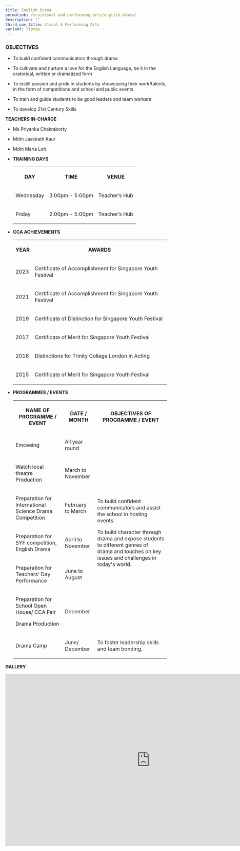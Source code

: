 ```yaml
---
title: English Drama
permalink: /cca/visual-and-performing-arts/english-drama/
description: ""
third_nav_title: Visual & Performing Arts
variant: tiptap
---
```

<h3>OBJECTIVES</h3>
<ul>
<li>
<p>To build confident communicators through drama</p>
</li>
<li>
<p>To cultivate and nurture a love for the English Language, be it in the
oratorical, written or dramatized form</p>
</li>
<li>
<p>To instill passion and pride in students by showcasing their work/talents,
in the form of competitions and school and public events</p>
</li>
<li>
<p>To train and guide students to be good leaders and team workers</p>
</li>
<li>
<p>To develop 21st Century Skills</p>
</li>
</ul>
<p><strong>TEACHERS IN-CHARGE</strong>
</p>
<ul data-tight="true" class="tight">
<li>
<p>Ms Priyanka Chakraborty</p>
</li>
<li>
<p>Mdm Jaskirath Kaur</p>
</li>
<li>
<p>Mdm Maria Loh</p>
</li>
</ul>
<p></p>
<ul>
<li>
<p><strong>TRAINING DAYS</strong>
</p>
<p></p>
<table style="minWidth: 75px">
<colgroup>
<col>
<col>
<col>
</colgroup>
<tbody>
<tr>
<th rowspan="1" colspan="1">
<p>DAY</p>
</th>
<th rowspan="1" colspan="1">
<p>TIME</p>
</th>
<th rowspan="1" colspan="1">
<p>VENUE</p>
</th>
</tr>
<tr>
<td rowspan="1" colspan="1">
<p>Wednesday</p>
</td>
<td rowspan="1" colspan="1">
<p>3:00pm - 5:00pm</p>
</td>
<td rowspan="1" colspan="1">
<p>Teacher’s Hub</p>
</td>
</tr>
<tr>
<td rowspan="1" colspan="1">
<p>Friday</p>
</td>
<td rowspan="1" colspan="1">
<p>2:00pm - 5:00pm</p>
</td>
<td rowspan="1" colspan="1">
<p>Teacher’s Hub</p>
</td>
</tr>
</tbody>
</table>
</li>
<li>
<p><strong>CCA ACHIEVEMENTS</strong>
</p>
<p></p>
<table style="minWidth: 50px">
<colgroup>
<col>
<col>
</colgroup>
<tbody>
<tr>
<th rowspan="1" colspan="1">
<p>YEAR</p>
</th>
<th rowspan="1" colspan="1">
<p>AWARDS
<br>
</p>
</th>
</tr>
<tr>
<td rowspan="1" colspan="1">
<p>2023</p>
</td>
<td rowspan="1" colspan="1">
<p>Certificate of Accomplishment for Singapore Youth Festival</p>
</td>
</tr>
<tr>
<td rowspan="1" colspan="1">
<p>2021</p>
</td>
<td rowspan="1" colspan="1">
<p>Certificate of Accomplishment for Singapore Youth Festival</p>
</td>
</tr>
<tr>
<td rowspan="1" colspan="1">
<p>2019</p>
</td>
<td rowspan="1" colspan="1">
<p>Certificate of Distinction for Singapore Youth Festival</p>
</td>
</tr>
<tr>
<td rowspan="1" colspan="1">
<p>2017</p>
</td>
<td rowspan="1" colspan="1">
<p>Certificate of Merit for Singapore Youth Festival</p>
</td>
</tr>
<tr>
<td rowspan="1" colspan="1">
<p>2016</p>
</td>
<td rowspan="1" colspan="1">
<p>Distinctions for Trinity College London in Acting
<br>
</p>
</td>
</tr>
<tr>
<td rowspan="1" colspan="1">
<p>2015</p>
</td>
<td rowspan="1" colspan="1">
<p>Certificate of Merit for Singapore Youth Festival</p>
</td>
</tr>
</tbody>
</table>
</li>
<li>
<p><strong>PROGRAMMES / EVENTS</strong>
</p>
<p></p>
<table style="minWidth: 75px">
<colgroup>
<col>
<col>
<col>
</colgroup>
<tbody>
<tr>
<th rowspan="1" colspan="1">
<p>NAME OF PROGRAMME / EVENT</p>
</th>
<th rowspan="1" colspan="1">
<p>DATE / MONTH</p>
</th>
<th rowspan="1" colspan="1">
<p>OBJECTIVES OF PROGRAMME / EVENT</p>
</th>
</tr>
<tr>
<td rowspan="1" colspan="1">
<p>Emceeing</p>
</td>
<td rowspan="1" colspan="1">
<p>All year round</p>
</td>
<td rowspan="6" colspan="1">
<p>To build confident communicators and assist the school in hosting events.</p>
<p>To build character through drama and expose students to different genres
of drama and touches on key issues and challenges in today's world.</p>
</td>
</tr>
<tr>
<td rowspan="1" colspan="1">
<p>Watch local theatre Production</p>
</td>
<td rowspan="1" colspan="1">
<p>March to November</p>
</td>
</tr>
<tr>
<td rowspan="1" colspan="1">
<p>Preparation for International Science Drama Competition</p>
</td>
<td rowspan="1" colspan="1">
<p>February to March</p>
</td>
</tr>
<tr>
<td rowspan="1" colspan="1">
<p>Preparation for SYF competition, English Drama</p>
</td>
<td rowspan="1" colspan="1">
<p>April to November</p>
</td>
</tr>
<tr>
<td rowspan="1" colspan="1">
<p>Preparation for Teachers' Day Performance</p>
</td>
<td rowspan="1" colspan="1">
<p>June to August</p>
</td>
</tr>
<tr>
<td rowspan="1" colspan="1">
<p>Preparation for School Open House/ CCA Fair
<br>
</p>
<p>Drama Production</p>
</td>
<td rowspan="1" colspan="1">
<p>December</p>
</td>
</tr>
<tr>
<td rowspan="1" colspan="1">
<p>Drama Camp</p>
</td>
<td rowspan="1" colspan="1">
<p>June/ December</p>
</td>
<td rowspan="1" colspan="1">
<p>To foster leadership skills and team bonding.</p>
</td>
</tr>
</tbody>
</table>
</li>
</ul>
<p></p>
<p><strong>GALLERY</strong>
</p>
<div class="iframe-wrapper">
<iframe height="535" width="900" allowfullscreen="true" frameborder="0" src="https://docs.google.com/presentation/d/e/2PACX-1vREaWTvuRenUex7RRwMztUKwOxeqXBuDucNNJqTHDsOnge9z5BYry-fTpLaWizNFEFzN7mKt5JMzTfy/embed?start=false&amp;loop=false&amp;delayms=3000"></iframe>
</div>
<p></p>